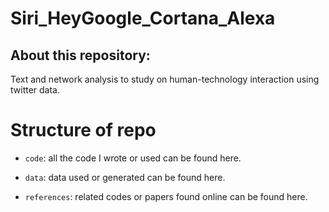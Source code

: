 # Siri_HeyGoogle_Cortana_Alexa

## About this repository:

Text and network analysis to study on human-technology interaction using twitter data. 

# Structure of repo

- <code>code</code>: all the code I wrote or used can be found here.
  
- <code>data</code>: data used or generated can be found here.

- <code>references</code>: related codes or papers found online can be found here.
